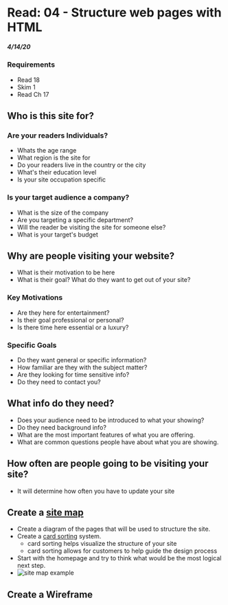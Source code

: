 # Read: 04 - Structure web pages with HTML
##### 4/14/20

### Requirements
- Read 18
- Skim 1
- Read Ch 17

## Who is this site for?
### Are your readers Individuals?
- Whats the age range
- What region is the site for
- Do your readers live in the country or the city
- What's their education level
- Is your site occupation specific

### Is your target audience a company?
- What is the size of the company
- Are you targeting a specific department?
- Will the reader be visiting the site for someone else?
- What is your target's budget

## Why are people visiting your website?
- What is their motivation to be here
- What is their goal? What do they want to get out of your site?

### Key Motivations
- Are they here for entertainment?
- Is their goal professional or personal?
- Is there time here essential or a luxury?

### Specific Goals
- Do they want general or specific information? 
- How familiar are they with the subject matter?
- Are they looking for time sensitive info?
- Do they need to contact you?

## What info do they need?
- Does your audience need to be introduced to what your showing?
- Do they need background info?
- What are the most important features of what you are offering.
- What are common questions people have about what you are showing.

## How often are people going to be visiting your site?
- It will determine how often you have to update your site

## Create a [site map](https://en.wikipedia.org/wiki/Site_map)
- Create a diagram of the pages that will be used to structure the site. 
- Create a [card sorting](https://www.usability.gov/how-to-and-tools/methods/card-sorting.html) system.
    - card sorting helps visualize the structure of your site
    - card sorting allows for customers to help guide the design process
- Start with the homepage and try to think what would be the most logical next step.
- ![site map example](https://landing.moqups.com/img/content/diagrams/site-maps/ecommerce-shop-sitemap-template.png)

## Create a Wireframe
